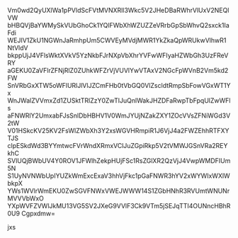 Vm0wd2QyUXlWa1pPVldScFVtMVNXRll3Wkc5V2JHeDBaRWhrVlUxV2NEQlVW
bHBQVjBaYWMySkVUbGhoCk1YQlFWbXhWZUZZeVRrbGpSbWhvQ2sxck1IaFdi
WEJIV1ZkU1NGWnJaRmhpUm5CWVEyMVdjMWR1YkZkaQpWRUkwVlhwR1NtVldV
bkppUjJ4VFlsWktXVkV5YzNkbFJrNXpVbXhrYVFwWFIyaHZWbGh3UzFReVRY
aGEKU0ZaVFlrZFNjRlZ0ZUhkWFZrVjVUVlYwVTAxV2NGcFpWVnB2Vm5kd2FW
SnVRbGxXTW5oWFlURlJlVlJZCmFHb0tVbGQ0VlZscldtRmpSbFowVGxWT1Yx
WnJWalZVVmxZd1ZUSktTRlZzY0ZwTlJuQnlWakJHZDFaRwpTbFpqUlZwWFls
aFNWRlY2UmxabFJsSnlDbHBHV1V0WmJYUjNZakZXY1ZOcVVsZFNiWGd3V2tW
V01HSkcKV25KV2FsWlZWbXh3Y2xsWGVHRmpiR1J6VjJ4a2FWZEhhRTFXYTJS
clpESkdWd3BYYmtwcFVrWndXRmxVClJuZGpiRkp5V2tVMWJGSnVRa2REYkhC
SVlUQjBWbUV4Y0ROV1JFWlhZekpHUjFSc1RsZGlXR2QzVjJ4VwpWMDFIUm5N
S1UyNVNWbUpIYUZkWmExcExaV3hhVjFkc1pGaFNWR3hYV2xWYWIxWXlWbkpX
YWs1WVlrWmEKU0ZwSGVFNWxVWEJWWW14S1ZGbHNhR3RVUmtWNUNrMVVVbWxO
YXpWVFZVWlJkMU13VG5SV2JXeG9VVlF3Ck9VTm5jSEJqTTI4OUNncHBhR0U9
Cgpxdmw=

jxs